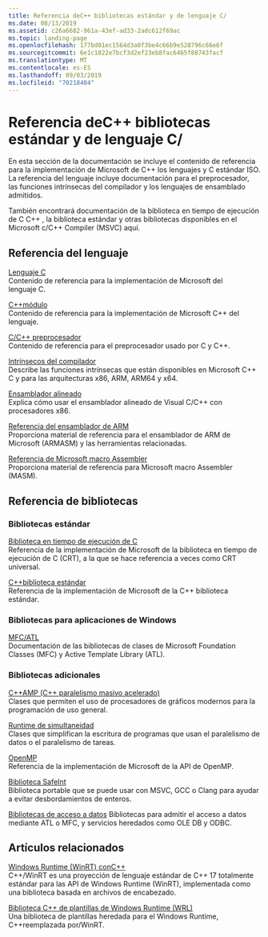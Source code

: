 ```yaml
---
title: Referencia deC++ bibliotecas estándar y de lenguaje C/
ms.date: 08/13/2019
ms.assetid: c26a6682-961a-43ef-ad33-2adc612f69ac
ms.topic: landing-page
ms.openlocfilehash: 177bd01ec1564d3a0f3be4c66b9e528796c66e6f
ms.sourcegitcommit: 6e1c1822e7bcf3d2ef23eb8fac6465f88743facf
ms.translationtype: MT
ms.contentlocale: es-ES
ms.lasthandoff: 09/03/2019
ms.locfileid: "70218404"
---
```

# <a name="cc-language-and-standard-libraries-reference"></a>Referencia deC++ bibliotecas estándar y de lenguaje C/

En esta sección de la documentación se incluye el contenido de referencia para la implementación de Microsoft de C++ los lenguajes y C estándar ISO. La referencia del lenguaje incluye documentación para el preprocesador, las funciones intrínsecas del compilador y los lenguajes de ensamblado admitidos.

También encontrará documentación de la biblioteca en tiempo de ejecución de C C++ , la biblioteca estándar y otras bibliotecas disponibles en el Microsoft c/C++ Compiler (MSVC) aquí.

## <a name="language-reference"></a>Referencia del lenguaje

[Lenguaje C](../c-language/c-language-reference.md)\
Contenido de referencia para la implementación de Microsoft del lenguaje C.

[C++módulo](../cpp/cpp-language-reference.md)\
Contenido de referencia para la implementación de Microsoft C++ del lenguaje.

[C/C++ preprocesador](../preprocessor/c-cpp-preprocessor-reference.md)\
Contenido de referencia para el preprocesador usado por C y C++.

[Intrínsecos del compilador](../intrinsics/compiler-intrinsics.md)\
Describe las funciones intrínsecas que están disponibles en Microsoft C++ C y para las arquitecturas x86, ARM, ARM64 y x64.

[Ensamblador alineado](../assembler/inline/inline-assembler.md)\
Explica cómo usar el ensamblador alineado de Visual C/C++ con procesadores x86.

[Referencia del ensamblador de ARM](../assembler/arm/arm-assembler-reference.md)\
Proporciona material de referencia para el ensamblador de ARM de Microsoft (ARMASM) y las herramientas relacionadas.

[Referencia de Microsoft macro Assembler](../assembler/masm/microsoft-macro-assembler-reference.md)\
Proporciona material de referencia para Microsoft macro Assembler (MASM).

## <a name="libraries-reference"></a>Referencia de bibliotecas

### <a name="standard-libraries"></a>Bibliotecas estándar

[Biblioteca en tiempo de ejecución de C](../c-runtime-library/c-run-time-library-reference.md)\
Referencia de la implementación de Microsoft de la biblioteca en tiempo de ejecución de C (CRT), a la que se hace referencia a veces como CRT universal.

[C++biblioteca estándar](../standard-library/cpp-standard-library-reference.md)\
Referencia de la implementación de Microsoft de la C++ biblioteca estándar.

### <a name="libraries-for-windows-applications"></a>Bibliotecas para aplicaciones de Windows

[MFC/ATL](../mfc/mfc-and-atl.md)\
Documentación de las bibliotecas de clases de Microsoft Foundation Classes (MFC) y Active Template Library (ATL).

### <a name="additional-libraries"></a>Bibliotecas adicionales

[C++AMP (C++ paralelismo masivo acelerado)](../parallel/amp/cpp-amp-cpp-accelerated-massive-parallelism.md)\
Clases que permiten el uso de procesadores de gráficos modernos para la programación de uso general.

[Runtime de simultaneidad](../parallel/concrt/concurrency-runtime.md)\
Clases que simplifican la escritura de programas que usan el paralelismo de datos o el paralelismo de tareas.

[OpenMP](../parallel/openmp/openmp-in-visual-cpp.md)\
Referencia de la implementación de Microsoft de la API de OpenMP.

[Biblioteca SafeInt](../safeint/safeint-library.md)\
Biblioteca portable que se puede usar con MSVC, GCC o Clang para ayudar a evitar desbordamientos de enteros.

[Bibliotecas de acceso a datos](../data/data-access-in-cpp.md) Bibliotecas para admitir el acceso a datos mediante ATL o MFC, y servicios heredados como OLE DB y ODBC.

## <a name="related-articles"></a>Artículos relacionados

[Windows Runtime (WinRT) conC++](/windows/uwp/cpp-and-winrt-apis/index)\
C++/WinRT es una proyección de lenguaje estándar de C++ 17 totalmente estándar para las API de Windows Runtime (WinRT), implementada como una biblioteca basada en archivos de encabezado.

[Biblioteca C++ de plantillas de Windows Runtime (WRL)](../cppcx/wrl/windows-runtime-cpp-template-library-wrl.md)\
Una biblioteca de plantillas heredada para el Windows Runtime, C++reemplazada por/WinRT.

